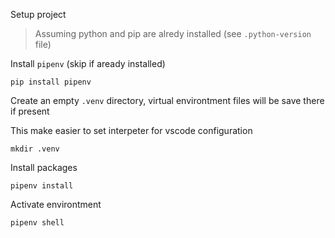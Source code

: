 Setup project
> Assuming python and pip are alredy installed (see `.python-version` file)

Install `pipenv` (skip if aready installed)

```
pip install pipenv
```

Create an empty `.venv` directory, virtual environtment files will be save there if present

This make easier to set interpeter for vscode configuration

```
mkdir .venv
```

Install packages
```
pipenv install
```

Activate environtment
```
pipenv shell
```